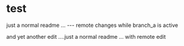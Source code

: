 test
====
just a normal readme ...
--- remote changes while branch_a is active

and yet another edit ....just a normal readme ...
with remote edit
